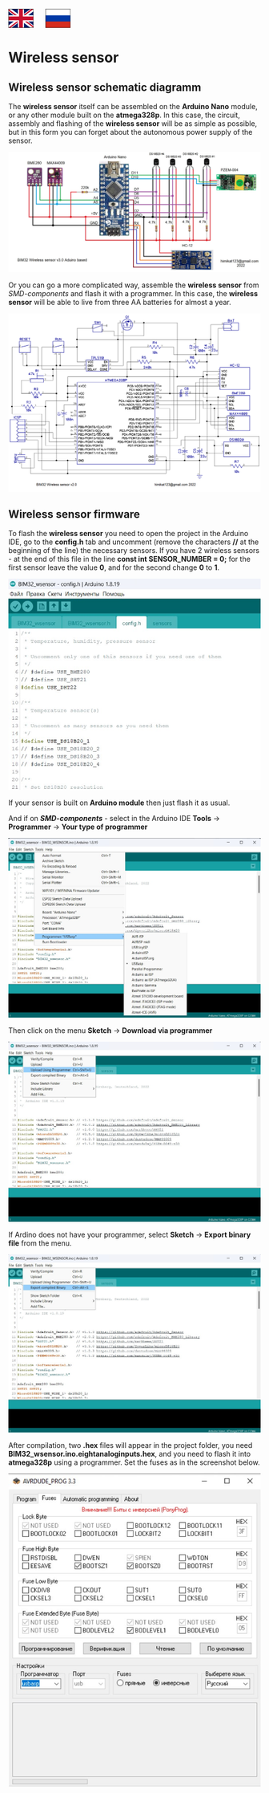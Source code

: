 <a href="README.md"><img src="../img/en.png" alt="Read this in english" width="50px" style="margin-right:20px"></a>
<a href="README_RU.md"><img src="../img/ru.png" alt="Читать на русском" width="50px"></a>

# Wireless sensor

## Wireless sensor schematic diagramm
The **wireless sensor** itself can be assembled on the **Arduino Nano** module, or any other module built on the **atmega328p**. In this case, the circuit, assembly and flashing of the **wireless sensor** will be as simple as possible, but in this form you can forget about the autonomous power supply of the sensor.

<p align="center"><img src="../img/arduino.jpg" alt="weather monitor BIM32 wireless sensor arduino based"></p>

Or you can go a more complicated way, assemble the **wireless sensor** from *SMD-components* and flash it with a programmer. In this case, the **wireless sensor** will be able to live from three AA batteries for almost a year.

<p align="center"><img src="../img/wireless_sensor_schematic_v2.0.png" alt="weather monitor BIM32 wireless sensor schematic"></p>

## Wireless sensor firmware
To flash the **wireless sensor** you need to open the project in the Arduino IDE, go to the **config.h** tab and uncomment (remove the characters **//** at the beginning of the line) the necessary sensors. If you have 2 wireless sensors - at the end of this file in the line **const int SENSOR_NUMBER = 0;** for the first sensor leave the value **0**, and for the second change **0** to **1**.

<p align="center"><img src="../img/wirelessConfig_RU.jpg" alt="weather monitor BIM32 wireless sensor config"></p>

If your sensor is built on **Arduino module** then just flash it as usual.

And if on ***SMD-components*** - select in the Arduino IDE **Tools** -> **Programmer** -> **Your type of programmer**

<p align="center"><img src="../img/wirelessProgrammer_EN.jpg" alt="weather monitor BIM32 wireless sensor programmer select"></p>

Then click on the menu **Sketch** -> **Download via programmer**

<p align="center"><img src="../img/wirelessProgrammerUpload_EN.jpg" alt="weather monitor BIM32 wireless sensor programmer upload"></p>

If Ardino does not have your programmer, select **Sketch** -> **Export binary file** from the menu.

<p align="center"><img src="../img/wirelessExport_EN.jpg" alt="weather monitor BIM32 wireless sensor export compiled binary"></p>

After compilation, two **.hex** files will appear in the project folder, you need **BIM32_wsensor.ino.eightanaloginputs.hex**, and you need to flash it into **atmega328p** using a programmer. Set the fuses as in the screenshot below.

<p align="center"><img src="../img/wirelessFuses_RU.jpg" alt="weather monitor BIM32 wireless sensor fuses"></p>